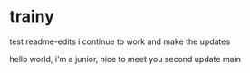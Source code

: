 # trainy
test
readme-edits
i continue to work and make the updates

hello world, i'm a junior,
nice to meet you
second update
main
